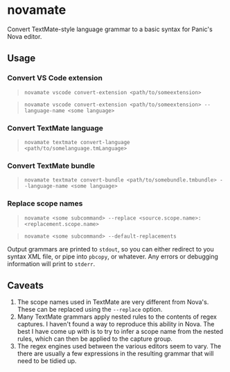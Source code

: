 # novamate

Convert TextMate-style language grammar to a basic syntax for Panic's Nova editor.

## Usage

### Convert VS Code extension

> `novamate vscode convert-extension <path/to/someextension>`

> `novamate vscode convert-extension <path/to/someextension> --language-name <some language>`

### Convert TextMate language

> `novamate textmate convert-language <path/to/somelanguage.tmLanguage>`

### Convert TextMate bundle

> `novamate textmate convert-bundle <path/to/somebundle.tmbundle> --language-name <some language>`

### Replace scope names

> `novamate <some subcommand> --replace <source.scope.name>:<replacement.scope.name>`

> `novamate <some subcommand> --default-replacements`

Output grammars are printed to `stdout`, so you can either redirect to you syntax XML file, or pipe into `pbcopy`, or whatever. Any errors or debugging information will print to `stderr`.

## Caveats

1. The scope names used in TextMate are very different from Nova's. These can be replaced using the `--replace` option.
2. Many TextMate grammars apply nested rules to the contents of regex captures. I haven't found a way to reproduce this ability in Nova. The best I have come up with is to try to infer a scope name from the nested rules, which can then be applied to the capture group.
3. The regex engines used between the various editors seem to vary. The there are usually a few expressions in the resulting grammar that will need to be tidied up.
